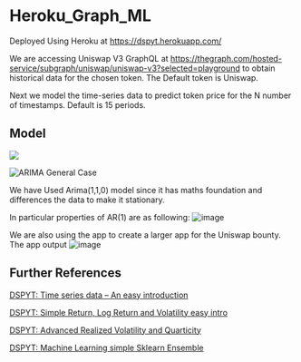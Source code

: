 # Heroku_Graph_ML

Deployed Using Heroku at https://dspyt.herokuapp.com/

We are accessing Uniswap V3 GraphQL at https://thegraph.com/hosted-service/subgraph/uniswap/uniswap-v3?selected=playground to obtain historical data for the chosen token. The Default token is Uniswap.

Next we model the time-series data to predict token price for the N number of timestamps. Default is 15 periods.

## Model

![](https://media.discordapp.net/attachments/920662756779253840/921062122685882368/unknown.png)

![ARIMA General Case](https://user-images.githubusercontent.com/66903336/146431211-f9d1b500-0296-4911-8236-f0fea763f170.png)

We have Used Arima(1,1,0) model since it has maths foundation and differences the data to make it stationary.

In particular properties of AR(1) are as following:
![image](https://user-images.githubusercontent.com/66903336/146432161-72e33d28-88a7-4c9a-b64b-9f02761ca690.png)

We are also using the app to create a larger app for the Uniswap bounty. The app output ![image](https://user-images.githubusercontent.com/66903336/146433297-49d145bc-7aef-4c79-8349-1b2db0b2352a.png)


## Further References

[DSPYT: Time series data – An easy introduction](https://dspyt.com/time-series-data-an-easy-introduction/)

[DSPYT: Simple Return, Log Return and Volatility easy intro](https://dspyt.com/simple-returns-log-return-and-volatility-simple-introduction/)

[DSPYT: Advanced Realized Volatility and Quarticity](https://dspyt.com/advanced-realized-volatility-and-quarticity/)

[DSPYT: Machine Learning simple Sklearn Ensemble](https://dspyt.com/machine-learning-simple-sklearn-ensemble/)
